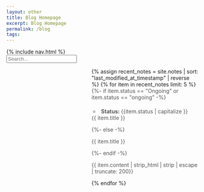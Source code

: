 ```yaml
---
layout: other
title: Blog Homepage
excerpt: Blog Homepage
permalink: /blog
tags:
---
```


<div id = "sidebar">
	<nav>{% include nav.html %}</nav>
	<!-- HTML elements for search -->
	<div class="searchbar search-container">
        <i class="fa fa-search" aria-hidden="true"></i>
        <label for="search-input"></label>
        <input type="text" oninput="changeResultContainerDisp(this.value)" id="search-input" autocomplete="off" placeholder="Search..."/>
        <ul id="results-container"></ul>
    </div>
    <script src="https://unpkg.com/simple-jekyll-search@latest/dest/simple-jekyll-search.min.js"></script>
    <script>
        function changeResultContainerDisp(val) {
            if (val) {
                document.getElementById("results-container").style.display = "block";
                document.getElementById("search-input").addEventListener('blur', function() {
                    document.addEventListener('click', function(event) {
                        var isClickInside = document.getElementById("results-container").contains(event.target);
                        if (!isClickInside) {
                            document.getElementById("results-container").style.display = "none";
                        }
                    })
                }) 
            }  else {
                document.getElementById("results-container").style.display = "none";
            }
        }
        var sjs = SimpleJekyllSearch({
                    searchInput: document.getElementById('search-input'),
                    resultsContainer: document.getElementById('results-container'),
                    json: '/search.json',
                    searchResultTemplate: '<li class="search_res" style="list-style: none;"><a href="{{ site.url }}{url}" style="text-decoration: none; color: #555555;"><p style="font-size: 1.0rem; font-family: "Inter !important"; font-weight: 600;">{title}</p></a></li>',
                    noResultsText: 'No results found',
                    fuzzy: false,
                    limit: 4
                    })
    </script>
</div>



<div class = "display">
	<ul>
	  {% assign recent_notes = site.notes | sort: "last_modified_at_timestamp" | reverse %}
	  {% for item in recent_notes limit: 5 %}
	    <div class="feed-title-excerpt-block disable-select" data-url="{{site.url}}{{item.url}}">
	            <a href="{{ item.url }}" style="text-decoration: none; color: #555555;">
	            {%- if item.status == "Ongoing" or item.status == "ongoing" -%}
	                <ul style="padding-left: 20px; margin-top: 20px;" class="tags">
	                    <li style="padding: 0 5px; border-radius: 10px;" class="tag"><b>Status: </b>{{item.status | capitalize }}</li>
	                </ul>
	                <p style="margin-top: 0px;" class="feed-title">{{ item.title }}</p>
	            {%- else -%}
	                <p class="feed-title">{{ item.title }}</p>
	            {%- endif -%}
	                <p class="feed-excerpt">{{ item.content | strip_html | strip | escape | truncate: 200}}</p>
	            </a>
	        </div>
	  {% endfor %}
	</ul>
</div>

<style>
	.sidebar {
		height: 100%;
		width: 200px;
		position: fixed;
		z-index: 1;
		top: 0;
		left: 0;
		background-color: #98bd95;
		overflow-x: hidden;
		padding-top: 10px;
	}
	.display {
		margin-left: 200px;
	}
</style>